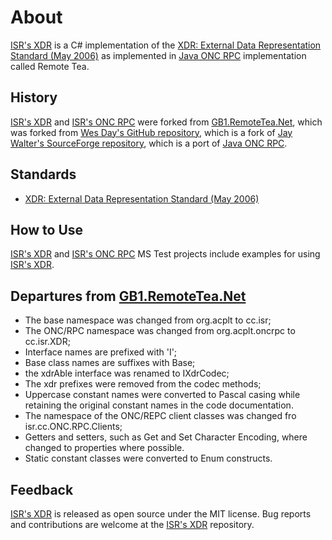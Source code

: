 # About

[ISR's XDR] is a C# implementation of the [XDR: External Data Representation Standard (May 2006)] as implemented in [Java ONC RPC] implementation called Remote Tea.

## History

[ISR's XDR] and [ISR's ONC RPC] were forked from [GB1.RemoteTea.Net], which was forked from [Wes Day's GitHub repository], which is a fork of 
[Jay Walter's SourceForge repository], which is a port of [Java ONC RPC].

## Standards

* [XDR: External Data Representation Standard (May 2006)]

## How to Use

[ISR's XDR] and [ISR's ONC RPC] MS Test projects include examples for using [ISR's XDR].

## Departures from [GB1.RemoteTea.Net]

* The base namespace was changed from org.acplt to cc.isr;
* The ONC/RPC namespace was changed from org.acplt.oncrpc to cc.isr.XDR;
* Interface names are prefixed with 'I';
* Base class names are suffixes with Base;
* the xdrAble interface was renamed to IXdrCodec;
* The xdr prefixes were removed from the codec methods;
* Uppercase constant names were converted to Pascal casing while retaining the original constant names in the code documentation. 
* The namespace of the ONC/REPC client classes was changed fro isr.cc.ONC.RPC.Clients;
* Getters and setters, such as Get and Set Character Encoding, where changed to properties where possible.
* Static constant classes were converted to Enum constructs.

## Feedback

[ISR's XDR] is released as open source under the MIT license.
Bug reports and contributions are welcome at the [ISR's XDR] repository.

[ISR's XDR]: https://github.com/ATECoder/dn.xdr
[ISR's ONC RPC]: https://github.com/ATECoder/dn.onc.rpc
[XDR: External Data Representation Standard (May 2006)]: http://tools.ietf.org/html/rfc4506

[Jay Walter's SourceForge repository]: https://sourceforge.net/p/remoteteanet
[Wes Day's GitHub repository]: https://github.com/wespday/RemoteTea.Net
[GB1.RemoteTea.Net]: https://github.com/galenbancroft/RemoteTea.Net
[org.acplt.oncrpc package]: https://people.eecs.berkeley.edu/~jonah/javadoc/org/acplt/oncrpc/package-summary.html
[Java ONC RPC]: https://github.com/remotetea/remotetea/tree/master/src/tests/org/acplt/oncrpc

